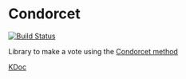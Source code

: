 # Condorcet
[![Build Status](https://travis-ci.org/slimaku/kondorcet.svg?branch=master)](https://travis-ci.org/slimaku/kondorcet)

Library to make a vote using the [Condorcet method](https://en.wikipedia.org/wiki/Condorcet_method)

[KDoc](https://slimaku.github.io/kondorcet/doc/1.0/kondorcet/)
